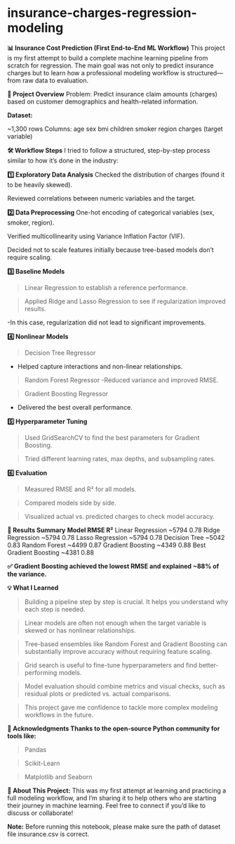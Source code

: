 # insurance-charges-regression-modeling

**📊 Insurance Cost Prediction (First End-to-End ML Workflow)**
This project is my first attempt to build a complete machine learning pipeline from scratch for regression.
The main goal was not only to predict insurance charges but to learn how a professional modeling workflow is structured—from raw data to evaluation.

**📂 Project Overview**
Problem:
Predict insurance claim amounts (charges) based on customer demographics and health-related information.

**Dataset:**

~1,300 rows
Columns:
age
sex
bmi
children
smoker
region
charges (target variable)

**🛠️ Workflow Steps**
I tried to follow a structured, step-by-step process similar to how it’s done in the industry:

**1️⃣ Exploratory Data Analysis**
Checked the distribution of charges (found it to be heavily skewed).

Reviewed correlations between numeric variables and the target.

**2️⃣ Data Preprocessing**
One-hot encoding of categorical variables (sex, smoker, region).

Verified multicollinearity using Variance Inflation Factor (VIF).

Decided not to scale features initially because tree-based models don’t require scaling.

**3️⃣ Baseline Models**
> Linear Regression to establish a reference performance.

> Applied Ridge and Lasso Regression to see if regularization improved results.

-In this case, regularization did not lead to significant improvements.

**4️⃣ Nonlinear Models**
> Decision Tree Regressor
- Helped capture interactions and non-linear relationships.

> Random Forest Regressor
-Reduced variance and improved RMSE.

> Gradient Boosting Regressor
- Delivered the best overall performance.

**5️⃣ Hyperparameter Tuning**
> Used GridSearchCV to find the best parameters for Gradient Boosting.

> Tried different learning rates, max depths, and subsampling rates.

**6️⃣ Evaluation**
> Measured RMSE and R² for all models.

> Compared models side by side.

> Visualized actual vs. predicted charges to check model accuracy.

**🚀 Results Summary**
**Model          	RMSE	 R²**
Linear Regression	~5794	0.78
Ridge Regression	~5794	0.78
Lasso Regression	~5794	0.78
Decision Tree	    ~5042	0.83
Random Forest	    ~4499	0.87
Gradient Boosting	~4349	0.88
Best Gradient Boosting	~4381	0.88

**✅ Gradient Boosting achieved the lowest RMSE and explained ~88% of the variance.**

**💡 What I Learned**
> Building a pipeline step by step is crucial. It helps you understand why each step is needed.

> Linear models are often not enough when the target variable is skewed or has nonlinear relationships.

> Tree-based ensembles like Random Forest and Gradient Boosting can substantially improve accuracy without requiring feature scaling.

> Grid search is useful to fine-tune hyperparameters and find better-performing models.

> Model evaluation should combine metrics and visual checks, such as residual plots or predicted vs. actual comparisons.

> This project gave me confidence to tackle more complex modeling workflows in the future.

**🤝 Acknowledgments
Thanks to the open-source Python community for tools like:**

> Pandas

>Scikit-Learn

>Matplotlib and Seaborn

**🙌 About This Project:**
This was my first attempt at learning and practicing a full modeling workflow, and I’m sharing it to help others who are starting their journey in machine learning.
Feel free to connect if you’d like to discuss or collaborate!

**Note:**
Before running this notebook, please make sure the path of dataset file insurance.csv is correct.
